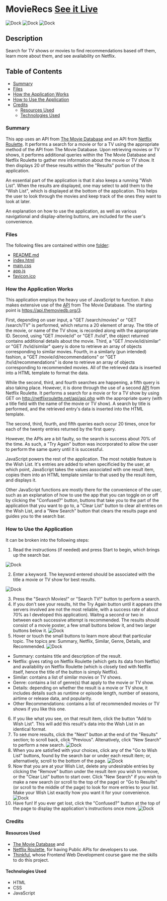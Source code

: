 # MovieRecs  [See it Live](https://jaredryan.github.io/capstone-start/)

![Dock](images/search-bar.png)
![Dock](images/results.png)
![Dock](images/wish-list.png)


## Description
Search for TV shows or movies to find recommendations based off them, learn more about them, and see availability on Netflix.

## Table of Contents

  - [Summary](#summary)
  - [Files](#files)  
  - [How the Application Works](#how-the-application-works)
  - [How to Use the Application](#how-to-use-the-application)
  - [Credits](#credits)
    - [Resources Used](#resources-used)
    - [Technologies Used](#technologies-used)

### Summary

This app uses an API from [The Movie Database](https://www.themoviedb.org/documentation/api) and an API from [Netflix Roulette](https://netflixroulette.net/api/). It performs a search for a movie or for a TV using the appropriate method of the API from The Movie Database. Upon retrieving movies or TV shows, it performs additional queries within the The Movie Database and Netflix Roulette to gather mre information about the movie or TV show. It then displays 20 of these results within the "Results" portion of the application.

An essential part of the application is that it also keeps a running "Wish List". When the results are displayed, one may select to add them to the "Wish List", which is displayed at the bottom of the application. This helps the user to look through the movies and keep track of the ones they want to look at later.

An explanation on how to use the application, as well as various navigational and display-altering buttons, are included for the user's convenience.

### Files

The following files are contained within one [folder](https://github.com/jaredryan/capstone-start):

  - [README.md](https://github.com/jaredryan/capstone-start/blob/master/README.md)
  - [index.html](https://github.com/jaredryan/capstone-start/blob/master/index.html)
  - [main.css](https://github.com/jaredryan/capstone-start/blob/master/main.css)
  - [app.js](https://github.com/jaredryan/capstone-start/blob/master/app.js)
  - [favicon.ico](https://github.com/jaredryan/capstone-start/blob/master/favicon.ico)
  
### How the Application Works

This application employs the heavy use of JavaScript to function. It also makes extensive use of the [API](https://developers.themoviedb.org/3/getting-started) from The Movie Database. The starting point is https://api.themoviedb.org/3.

First, depending on user input, a "GET /search/movies" or "GET /search/TV" is performed, which returns a 20 element of array.
  The title of the movie, or name of the TV show, is recorded along with the appropriate ID. 
Second, using "GET /movie/id" or "GET /tv/id", the object returned contains additional details about the movie.
Third, a "GET /movie/id/similar" or "GET /tv/id/similar" query is done to retrieve an array of objects corresponding to similar movies.
Fourth, in a similarly (pun intended) fashion, a "GET /movie/id/recommendations" or "GET /tv/id/recommendations" is done to retrieve an array of objects corresponding to recommended movies. 
All of the retrieved data is inserted into a HTML template to format the data.

While the second, third, and fourth searches are happening, a fifth query is also taking place. However, it is done through the use of a second [API](https://netflixroulette.net/api/) from Netflix Roulette. It performs a search for a movie or for a TV show by using GET on http://netflixroulette.net/api/api.php with the appropriate query (with a title field with the name of the movie or TV show). A search by title is performed, and the retrieved entry's data is inserted into the HTML template.

The second, third, fourth, and fifth queries each occur 20 times, once for each of the twenty entries returned by the first query.

However, the APIs are a bit faulty, so the search is success about 70% of the time. As such, a "Try Again" button was incorporated to allow the user to perform the same query until it is successful.

JavaScript powers the rest of the application. The most notable feature is the Wish List. It's entries are added to when specificied by the user, at which point, JavaScript takes the values associated with one result item, copies them into an HTML template similar to that used by the result item, and displays it. 

Other JavaScript functions are mostly there for the convenience of the user, such as an explanation of how to use the app that you can toggle on or off by clicking the "Confused?" button, buttons that take you to the part of the application that you want to go to, a "Clear List" button to clear all entries on the Wish List, and a "New Search" button that clears the results page and guides you to the search bar.

### How to Use the Application

It can be broken into the following steps:
1. Read the instructions (if needed) and press Start to begin, which brings up the search bar.

![Dock](images/explanation.png)

2. Enter a keyword. The keyword entered should be associated with the title a movie or TV show for best results.

![Dock](images/search-bar.png)

3. Press the "Search Movies!" or "Search TV!" button to perform a search.
4. If you don't see your results, hit the Try Again button until it appears (the servers involved are not the most reliable, with a success rate of about 70% as I developed this application). Waitng a second or two in between each successive attempt is recommended.
  The results should consist of a movie poster, a few small buttons below it, and two larger buttons below it.
![Dock](images/try-again.png)
5. Hover or touch the small buttons to learn more about that particular topic. The topics are: Summary, Netflix, Similar, Genre, Details, and Recommended.
![Dock](images/hover.jpg)
  - Summary: contains title and description of the result.
  - Netflix: gives rating on Netflix Roulette (which gets its data from Netflix) and availability on Netflix Roulette (which is closely tied with Netflix itself, hence the title of the button is simply Netflix).
  - Similar: contains a list of similar movies or TV shows.
  - Genre: contains a list of genre(s) that apply to the movie or TV show.
  - Details: depending on whether the result is a movie or TV show, it includes details such as runtime or episode length, number of seasons, airtime or release data, and popularity.
  - Other Recommendations: contains a list of recommended movies or TV shows if you like this one.
6. If you like what you see, on that result item, click the button "Add to Wish List". This will add this result's data into the Wish List in an identical format. 
7. To see more results, click the "Next" button at the end of the "Results" section; to scroll back, click "Previous". Altenatively, click "New Search" to perform a new search.
![Dock](images/next-prev.png)
8. When you are satisfied with your choices, click any of the "Go to Wish List" buttons, found by the search bar or under each result item; or, alternatively, scroll to the bottom of the page.
![Dock](images/before-populated)
9. Now that you are at your Wish List, delete any undesirable entries by clicking the "Remove" button under the result item you wish to remove, or the "Clear List" button to start over. Click "New Search" if you wish to make a new search (or scroll to the top of the page) or "Go to Results" (or scroll to the middle of the page) to look for more entries to your list. Make your Wish List exactly how you want it for your convenience.
![Dock](images/wish-list.png)
10. Have fun! If you ever get lost, click the "Confused?" button at the top of the page to display the application's instructions once more.
![Dock](images/search-bar.png)

### Credits

#### Resources Used
  - [The Movie Database](https://www.themoviedb.org/) and 
  - [Netflix Roulette](https://netflixroulette.net/), for having Public APIs for developers to use. 
  - [Thinkful](https://www.thinkful.com/), whose Frontend Web Development course gave me the skills to do this project.

#### Technologies Used
  - HTML
  - CSS
  - JavaScript
